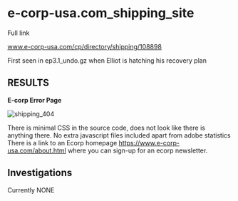 e-corp-usa.com_shipping_site
============================

Full link

www.e-corp-usa.com/cp/directory/shipping/108898

First seen in ep3.1_undo.gz when Elliot is hatching his recovery plan

RESULTS
-------

**E-corp Error Page**

![shipping_404](https://github.com/z3r07h/Mr-R0B0T-s03-ARG/blob/master/Sites/e-corp-usa.com_shipping_site/screenshots/ecorp_shipping_404.jpg)


There is minimal CSS in the source code, does not look like there is anything there. 
No extra javascript files included apart from adobe statistics
There is a link to an Ecorp homepage https://www.e-corp-usa.com/about.html where you can sign-up for an ecorp newsletter. 

Investigations
--------------

Currently NONE

